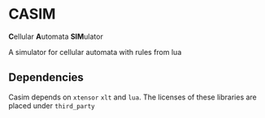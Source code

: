 # CASIM

**C**ellular **A**utomata **SIM**ulator

A simulator for cellular automata with rules from lua


## Dependencies

Casim depends on `xtensor` `xlt` and `lua`. The licenses of these libraries are placed under `third_party`